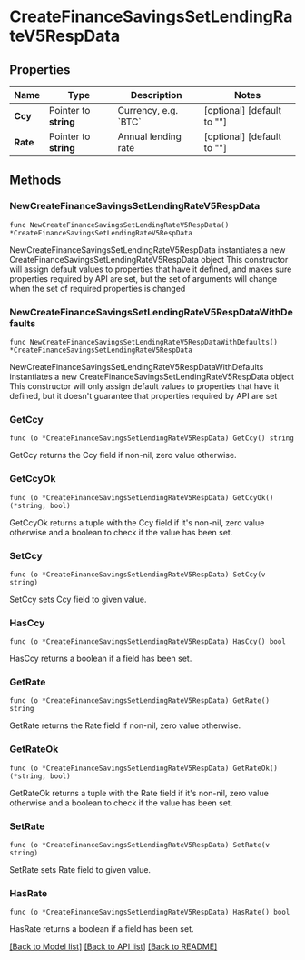 # CreateFinanceSavingsSetLendingRateV5RespData

## Properties

Name | Type | Description | Notes
------------ | ------------- | ------------- | -------------
**Ccy** | Pointer to **string** | Currency, e.g. &#x60;BTC&#x60; | [optional] [default to ""]
**Rate** | Pointer to **string** | Annual lending rate | [optional] [default to ""]

## Methods

### NewCreateFinanceSavingsSetLendingRateV5RespData

`func NewCreateFinanceSavingsSetLendingRateV5RespData() *CreateFinanceSavingsSetLendingRateV5RespData`

NewCreateFinanceSavingsSetLendingRateV5RespData instantiates a new CreateFinanceSavingsSetLendingRateV5RespData object
This constructor will assign default values to properties that have it defined,
and makes sure properties required by API are set, but the set of arguments
will change when the set of required properties is changed

### NewCreateFinanceSavingsSetLendingRateV5RespDataWithDefaults

`func NewCreateFinanceSavingsSetLendingRateV5RespDataWithDefaults() *CreateFinanceSavingsSetLendingRateV5RespData`

NewCreateFinanceSavingsSetLendingRateV5RespDataWithDefaults instantiates a new CreateFinanceSavingsSetLendingRateV5RespData object
This constructor will only assign default values to properties that have it defined,
but it doesn't guarantee that properties required by API are set

### GetCcy

`func (o *CreateFinanceSavingsSetLendingRateV5RespData) GetCcy() string`

GetCcy returns the Ccy field if non-nil, zero value otherwise.

### GetCcyOk

`func (o *CreateFinanceSavingsSetLendingRateV5RespData) GetCcyOk() (*string, bool)`

GetCcyOk returns a tuple with the Ccy field if it's non-nil, zero value otherwise
and a boolean to check if the value has been set.

### SetCcy

`func (o *CreateFinanceSavingsSetLendingRateV5RespData) SetCcy(v string)`

SetCcy sets Ccy field to given value.

### HasCcy

`func (o *CreateFinanceSavingsSetLendingRateV5RespData) HasCcy() bool`

HasCcy returns a boolean if a field has been set.

### GetRate

`func (o *CreateFinanceSavingsSetLendingRateV5RespData) GetRate() string`

GetRate returns the Rate field if non-nil, zero value otherwise.

### GetRateOk

`func (o *CreateFinanceSavingsSetLendingRateV5RespData) GetRateOk() (*string, bool)`

GetRateOk returns a tuple with the Rate field if it's non-nil, zero value otherwise
and a boolean to check if the value has been set.

### SetRate

`func (o *CreateFinanceSavingsSetLendingRateV5RespData) SetRate(v string)`

SetRate sets Rate field to given value.

### HasRate

`func (o *CreateFinanceSavingsSetLendingRateV5RespData) HasRate() bool`

HasRate returns a boolean if a field has been set.


[[Back to Model list]](../README.md#documentation-for-models) [[Back to API list]](../README.md#documentation-for-api-endpoints) [[Back to README]](../README.md)


